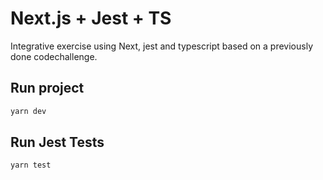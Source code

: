 # Next.js + Jest + TS
Integrative exercise using Next, jest and typescript based on a previously done codechallenge.

## Run project
```bash
yarn dev
```
## Run Jest Tests

```bash
yarn test
```
